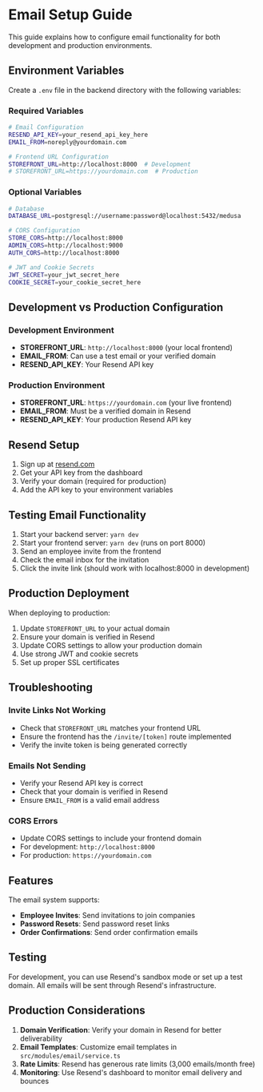 # Email Setup Guide

This guide explains how to configure email functionality for both development and production environments.

## Environment Variables

Create a `.env` file in the backend directory with the following variables:

### Required Variables

```bash
# Email Configuration
RESEND_API_KEY=your_resend_api_key_here
EMAIL_FROM=noreply@yourdomain.com

# Frontend URL Configuration
STOREFRONT_URL=http://localhost:8000  # Development
# STOREFRONT_URL=https://yourdomain.com  # Production
```

### Optional Variables

```bash
# Database
DATABASE_URL=postgresql://username:password@localhost:5432/medusa

# CORS Configuration
STORE_CORS=http://localhost:8000
ADMIN_CORS=http://localhost:9000
AUTH_CORS=http://localhost:8000

# JWT and Cookie Secrets
JWT_SECRET=your_jwt_secret_here
COOKIE_SECRET=your_cookie_secret_here
```

## Development vs Production Configuration

### Development Environment

- **STOREFRONT_URL**: `http://localhost:8000` (your local frontend)
- **EMAIL_FROM**: Can use a test email or your verified domain
- **RESEND_API_KEY**: Your Resend API key

### Production Environment

- **STOREFRONT_URL**: `https://yourdomain.com` (your live frontend)
- **EMAIL_FROM**: Must be a verified domain in Resend
- **RESEND_API_KEY**: Your production Resend API key

## Resend Setup

1. Sign up at [resend.com](https://resend.com)
2. Get your API key from the dashboard
3. Verify your domain (required for production)
4. Add the API key to your environment variables

## Testing Email Functionality

1. Start your backend server: `yarn dev`
2. Start your frontend server: `yarn dev` (runs on port 8000)
3. Send an employee invite from the frontend
4. Check the email inbox for the invitation
5. Click the invite link (should work with localhost:8000 in development)

## Production Deployment

When deploying to production:

1. Update `STOREFRONT_URL` to your actual domain
2. Ensure your domain is verified in Resend
3. Update CORS settings to allow your production domain
4. Use strong JWT and cookie secrets
5. Set up proper SSL certificates

## Troubleshooting

### Invite Links Not Working

- Check that `STOREFRONT_URL` matches your frontend URL
- Ensure the frontend has the `/invite/[token]` route implemented
- Verify the invite token is being generated correctly

### Emails Not Sending

- Verify your Resend API key is correct
- Check that your domain is verified in Resend
- Ensure `EMAIL_FROM` is a valid email address

### CORS Errors

- Update CORS settings to include your frontend domain
- For development: `http://localhost:8000`
- For production: `https://yourdomain.com`

## Features

The email system supports:

- **Employee Invites**: Send invitations to join companies
- **Password Resets**: Send password reset links
- **Order Confirmations**: Send order confirmation emails

## Testing

For development, you can use Resend's sandbox mode or set up a test domain. All emails will be sent through Resend's infrastructure.

## Production Considerations

1. **Domain Verification**: Verify your domain in Resend for better deliverability
2. **Email Templates**: Customize email templates in `src/modules/email/service.ts`
3. **Rate Limits**: Resend has generous rate limits (3,000 emails/month free)
4. **Monitoring**: Use Resend's dashboard to monitor email delivery and bounces
